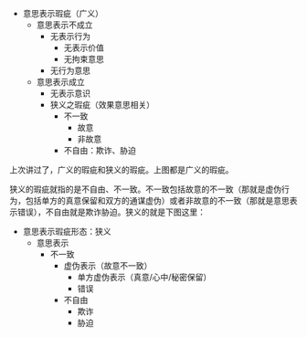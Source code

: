 - 意思表示瑕疵（广义）
	- 意思表示不成立
		- 无表示行为
			- 无表示价值
			- 无拘束意思
		- 无行为意思
	- 意思表示成立
		- 无表示意识
		- 狭义之瑕疵（效果意思相关）
			- 不一致
				- 故意
				- 非故意
			- 不自由：欺诈、胁迫

上次讲过了，广义的瑕疵和狭义的瑕疵。上图都是广义的瑕疵。

狭义的瑕疵就指的是不自由、不一致。不一致包括故意的不一致（那就是虚伪行为，包括单方的真意保留和双方的通谋虚伪）或者非故意的不一致（那就是意思表示错误），不自由就是欺诈胁迫。狭义的就是下图这里：

- 意思表示瑕疵形态：狭义
	- 意思表示
		- 不一致
			- 虚伪表示（故意不一致）
				- 单方虚伪表示（真意/心中/秘密保留）
				- 错误
			- 不自由
				- 欺诈
				- 胁迫